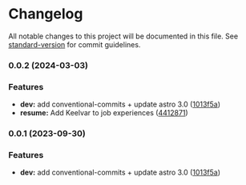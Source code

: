 # Changelog

All notable changes to this project will be documented in this file. See [standard-version](https://github.com/conventional-changelog/standard-version) for commit guidelines.

### 0.0.2 (2024-03-03)


### Features

* **dev:** add conventional-commits + update astro 3.0 ([1013f5a](https://github.com/jackoconnordev/portfolio/commit/1013f5a2bce5c68f816790be55bc4ef2c7b948ed))
* **resume:** Add Keelvar to job experiences ([4412871](https://github.com/jackoconnordev/portfolio/commit/441287116c1903977b762213dc24df98d04ffb05))

### 0.0.1 (2023-09-30)


### Features

* **dev:** add conventional-commits + update astro 3.0 ([1013f5a](https://github.com/jackoconnordev/portfolio/commit/1013f5a2bce5c68f816790be55bc4ef2c7b948ed))

